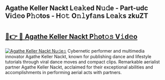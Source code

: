 ## Agathe Keller Nackt L𝚎a𝚔ed N𝚞𝚍e - Part-udc Vi𝚍𝚎o P𝚑𝚘tos - H𝚘𝚝 O𝚗𝚕yf𝚊ns L𝚎a𝚔s zkuZT

# <h2><a href="http://kfb5623.oniu.top/?m=Agathe+Keller+Nackt">🔗👉 🔴 Agathe Keller Nackt P𝚑ot𝚘𝚜 V𝚒d𝚎o</a></h2>

[![Agathe Keller Nackt Nu𝚍e𝚜](https://i.imgur.com/0qMVB7G.gif)](http://kfb5623.oniu.top/?m=Agathe+Keller+Nackt)
Cybernetic performer and multimedia innovator Agathe Keller Nackt, known for publishing dance and lifestyle tutorials through viral dance moves and compact clips. Remarkable aerialist partner Agathe Keller Nackt, acclaimed for their exceptional abilities and accomplishments in performing aerial acts with partners.  
